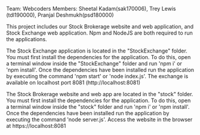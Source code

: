Team: Webcoders
Members: Sheetal Kadam(sak170006), Trey Lewis (tdl190000), Pranjal Deshmukh(psd180000)

This project includes our Stock Brokerage website and web application, and Stock Exchange web application. Npm and NodeJS are both required to run the applications.

The Stock Exchange application is located in the "StockExchange" folder. You must first install the dependencies for the application. To do this, open a terminal window inside the "StockExchange" folder and run 'npm i' or 'npm install'. Once the dependencies have been installed run the application by executing the command 'npm start' or 'node index.js'. The exchange is available on localhost port 8081 (http://localhost:8081)

The Stock Brokerage website and web app are located in the "stock" folder. You must first install the dependencies for the application. To do this, open a terminal window inside the "stock" folder and run 'npm i' or 'npm install'. Once the dependencies have been installed run the application by executing the command 'node server.js'. Access the website in the browser at https://localhost:8081


